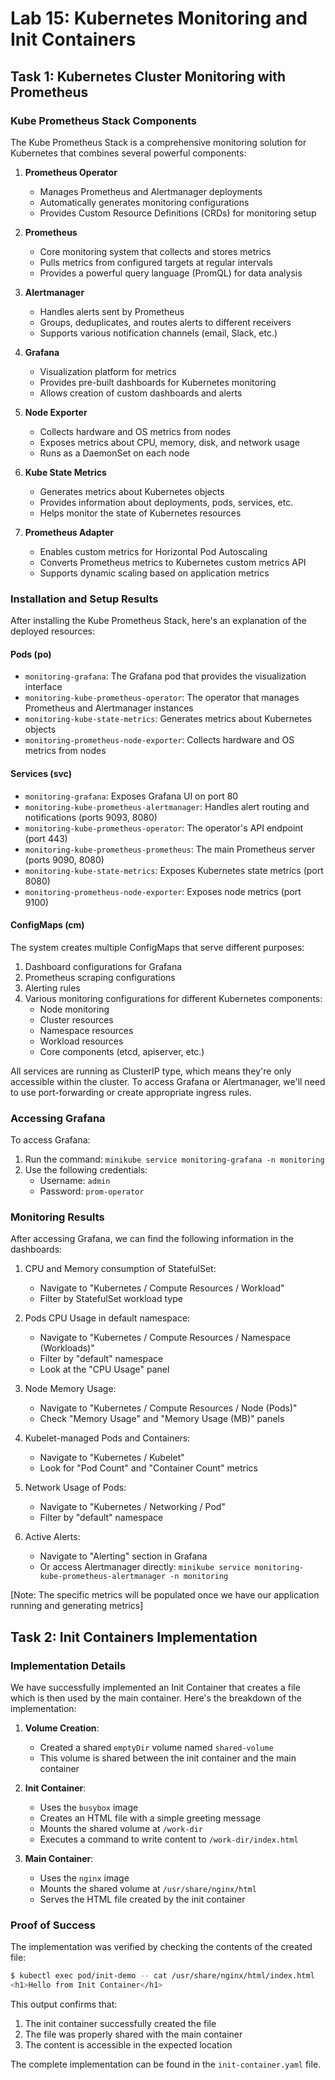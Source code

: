 # Lab 15: Kubernetes Monitoring and Init Containers

## Task 1: Kubernetes Cluster Monitoring with Prometheus

### Kube Prometheus Stack Components

The Kube Prometheus Stack is a comprehensive monitoring solution for Kubernetes that combines several powerful components:

1. **Prometheus Operator**
   - Manages Prometheus and Alertmanager deployments
   - Automatically generates monitoring configurations
   - Provides Custom Resource Definitions (CRDs) for monitoring setup

2. **Prometheus**
   - Core monitoring system that collects and stores metrics
   - Pulls metrics from configured targets at regular intervals
   - Provides a powerful query language (PromQL) for data analysis

3. **Alertmanager**
   - Handles alerts sent by Prometheus
   - Groups, deduplicates, and routes alerts to different receivers
   - Supports various notification channels (email, Slack, etc.)

4. **Grafana**
   - Visualization platform for metrics
   - Provides pre-built dashboards for Kubernetes monitoring
   - Allows creation of custom dashboards and alerts

5. **Node Exporter**
   - Collects hardware and OS metrics from nodes
   - Exposes metrics about CPU, memory, disk, and network usage
   - Runs as a DaemonSet on each node

6. **Kube State Metrics**
   - Generates metrics about Kubernetes objects
   - Provides information about deployments, pods, services, etc.
   - Helps monitor the state of Kubernetes resources

7. **Prometheus Adapter**
   - Enables custom metrics for Horizontal Pod Autoscaling
   - Converts Prometheus metrics to Kubernetes custom metrics API
   - Supports dynamic scaling based on application metrics

### Installation and Setup Results

After installing the Kube Prometheus Stack, here's an explanation of the deployed resources:

#### Pods (po)
- `monitoring-grafana`: The Grafana pod that provides the visualization interface
- `monitoring-kube-prometheus-operator`: The operator that manages Prometheus and Alertmanager instances
- `monitoring-kube-state-metrics`: Generates metrics about Kubernetes objects
- `monitoring-prometheus-node-exporter`: Collects hardware and OS metrics from nodes

#### Services (svc)
- `monitoring-grafana`: Exposes Grafana UI on port 80
- `monitoring-kube-prometheus-alertmanager`: Handles alert routing and notifications (ports 9093, 8080)
- `monitoring-kube-prometheus-operator`: The operator's API endpoint (port 443)
- `monitoring-kube-prometheus-prometheus`: The main Prometheus server (ports 9090, 8080)
- `monitoring-kube-state-metrics`: Exposes Kubernetes state metrics (port 8080)
- `monitoring-prometheus-node-exporter`: Exposes node metrics (port 9100)

#### ConfigMaps (cm)
The system creates multiple ConfigMaps that serve different purposes:
1. Dashboard configurations for Grafana
2. Prometheus scraping configurations
3. Alerting rules
4. Various monitoring configurations for different Kubernetes components:
   - Node monitoring
   - Cluster resources
   - Namespace resources
   - Workload resources
   - Core components (etcd, apiserver, etc.)

All services are running as ClusterIP type, which means they're only accessible within the cluster. To access Grafana or Alertmanager, we'll need to use port-forwarding or create appropriate ingress rules. 

### Accessing Grafana

To access Grafana:

1. Run the command: `minikube service monitoring-grafana -n monitoring`
2. Use the following credentials:
   - Username: `admin`
   - Password: `prom-operator`

### Monitoring Results

After accessing Grafana, we can find the following information in the dashboards:

1. CPU and Memory consumption of StatefulSet:
   - Navigate to "Kubernetes / Compute Resources / Workload"
   - Filter by StatefulSet workload type

2. Pods CPU Usage in default namespace:
   - Navigate to "Kubernetes / Compute Resources / Namespace (Workloads)"
   - Filter by "default" namespace
   - Look at the "CPU Usage" panel

3. Node Memory Usage:
   - Navigate to "Kubernetes / Compute Resources / Node (Pods)"
   - Check "Memory Usage" and "Memory Usage (MB)" panels

4. Kubelet-managed Pods and Containers:
   - Navigate to "Kubernetes / Kubelet"
   - Look for "Pod Count" and "Container Count" metrics

5. Network Usage of Pods:
   - Navigate to "Kubernetes / Networking / Pod"
   - Filter by "default" namespace

6. Active Alerts:
   - Navigate to "Alerting" section in Grafana
   - Or access Alertmanager directly: `minikube service monitoring-kube-prometheus-alertmanager -n monitoring`

[Note: The specific metrics will be populated once we have our application running and generating metrics] 

## Task 2: Init Containers Implementation

### Implementation Details

We have successfully implemented an Init Container that creates a file which is then used by the main container. Here's the breakdown of the implementation:

1. **Volume Creation**:
   - Created a shared `emptyDir` volume named `shared-volume`
   - This volume is shared between the init container and the main container

2. **Init Container**:
   - Uses the `busybox` image
   - Creates an HTML file with a simple greeting message
   - Mounts the shared volume at `/work-dir`
   - Executes a command to write content to `/work-dir/index.html`

3. **Main Container**:
   - Uses the `nginx` image
   - Mounts the shared volume at `/usr/share/nginx/html`
   - Serves the HTML file created by the init container

### Proof of Success

The implementation was verified by checking the contents of the created file:

```bash
$ kubectl exec pod/init-demo -- cat /usr/share/nginx/html/index.html
<h1>Hello from Init Container</h1>
```

This output confirms that:
1. The init container successfully created the file
2. The file was properly shared with the main container
3. The content is accessible in the expected location

The complete implementation can be found in the `init-container.yaml` file. 